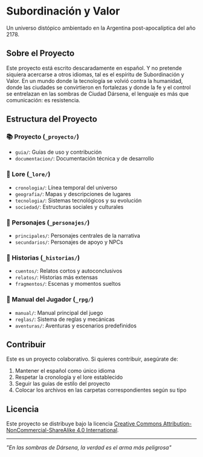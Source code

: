 # Subordinación y Valor

Un universo distópico ambientado en la Argentina post-apocalíptica del año 2178.

## Sobre el Proyecto

Este proyecto está escrito descaradamente en español. Y no pretende siquiera acercarse a otros idiomas, tal es el espíritu de Subordinación y Valor. En un mundo donde la tecnología se volvió contra la humanidad, donde las ciudades se convirtieron en fortalezas y donde la fe y el control se entrelazan en las sombras de Ciudad Dársena, el lenguaje es más que comunicación: es resistencia.

## Estructura del Proyecto

### 📚 Proyecto (`_proyecto/`)
- `guia/`: Guías de uso y contribución
- `documentacion/`: Documentación técnica y de desarrollo

### 📜 Lore (`_lore/`)
- `cronologia/`: Línea temporal del universo
- `geografia/`: Mapas y descripciones de lugares
- `tecnologia/`: Sistemas tecnológicos y su evolución
- `sociedad/`: Estructuras sociales y culturales

### 👥 Personajes (`_personajes/`)
- `principales/`: Personajes centrales de la narrativa
- `secundarios/`: Personajes de apoyo y NPCs

### 📖 Historias (`_historias/`)
- `cuentos/`: Relatos cortos y autoconclusivos
- `relatos/`: Historias más extensas
- `fragmentos/`: Escenas y momentos sueltos

### 🎲 Manual del Jugador (`_rpg/`)
- `manual/`: Manual principal del juego
- `reglas/`: Sistema de reglas y mecánicas
- `aventuras/`: Aventuras y escenarios predefinidos

## Contribuir

Este es un proyecto colaborativo. Si quieres contribuir, asegúrate de:
1. Mantener el español como único idioma
2. Respetar la cronología y el lore establecido
3. Seguir las guías de estilo del proyecto
4. Colocar los archivos en las carpetas correspondientes según su tipo

## Licencia

Este proyecto se distribuye bajo la licencia [Creative Commons Attribution-NonCommercial-ShareAlike 4.0 International](https://creativecommons.org/licenses/by-nc-sa/4.0/).

---

*"En las sombras de Dársena, la verdad es el arma más peligrosa"*